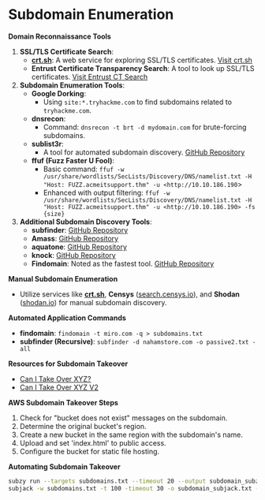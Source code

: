 # Subdomain Enumeration

**Domain Reconnaissance Tools**

1. **SSL/TLS Certificate Search**:
   - **[crt.sh](http://crt.sh/)**: A web service for exploring SSL/TLS certificates. [Visit crt.sh](https://crt.sh/)
   - **Entrust Certificate Transparency Search**: A tool to look up SSL/TLS certificates. [Visit Entrust CT Search](https://ui.ctsearch.entrust.com/ui/ctsearchui)
2. **Subdomain Enumeration Tools**:
   - **Google Dorking**:
     - Using `site:*.tryhackme.com` to find subdomains related to `tryhackme.com`.
   - **dnsrecon**:
     - Command: `dnsrecon -t brt -d mydomain.com` for brute-forcing subdomains.
   - **sublist3r**:
     - A tool for automated subdomain discovery. [GitHub Repository](https://github.com/aboul3la/Sublist3r)
   - **ffuf (Fuzz Faster U Fool)**:
     - Basic command: `ffuf -w /usr/share/wordlists/SecLists/Discovery/DNS/namelist.txt -H "Host: FUZZ.acmeitsupport.thm" -u <http://10.10.186.190`>
     - Enhanced with output filtering: `ffuf -w /usr/share/wordlists/SecLists/Discovery/DNS/namelist.txt -H "Host: FUZZ.acmeitsupport.thm" -u <http://10.10.186.190> -fs {size}`
3. **Additional Subdomain Discovery Tools**:
   - **subfinder**: [GitHub Repository](https://github.com/projectdiscovery/subfinder)
   - **Amass**: [GitHub Repository](https://github.com/owasp-amass/amass)
   - **aquatone**: [GitHub Repository](https://github.com/michenriksen/aquatone)
   - **knock**: [GitHub Repository](https://github.com/guelfoweb/knock)
   - **Findomain**: Noted as the fastest tool. [GitHub Repository](https://github.com/Findomain/Findomain)

**Manual Subdomain Enumeration**

- Utilize services like **[crt.sh](http://crt.sh/)**, **Censys** ([search.censys.io](https://search.censys.io/)), and **Shodan** ([shodan.io](http://shodan.io/)) for manual subdomain discovery.

**Automated Application Commands**

- **findomain**: `findomain -t miro.com -q > subdomains.txt`
- **subfinder (Recursive)**: `subfinder -d nahamstore.com -o passive2.txt -all`

**Resources for Subdomain Takeover**

- [Can I Take Over XYZ?](https://github.com/EdOverflow/can-i-take-over-xyz)
- [Can I Take Over XYZ V2](https://github.com/shifa123/Can-I-take-over-xyz-v2)

**AWS Subdomain Takeover Steps**

1. Check for "bucket does not exist" messages on the subdomain.
2. Determine the original bucket's region.
3. Create a new bucket in the same region with the subdomain's name.
4. Upload and set 'index.html' to public access.
5. Configure the bucket for static file hosting.

**Automating Subdomain Takeover**

```bash
subzy run --targets subdomains.txt --timeout 20 --output subdomain_subzy.txt
subjack -w subdomains.txt -t 100 -timeout 30 -o subdomain_subjack.txt -ssl
```
